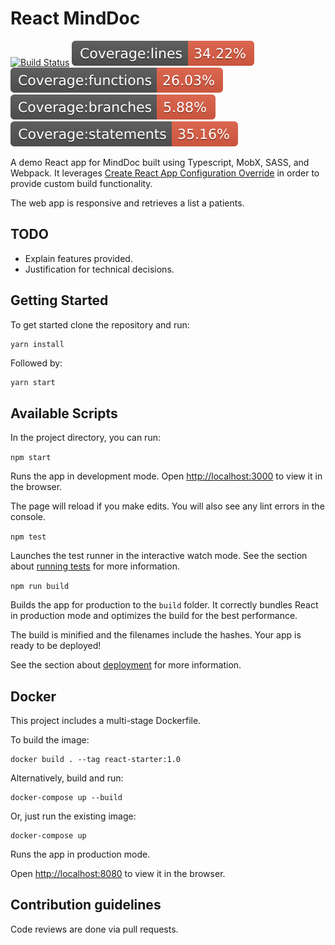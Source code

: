 # React MindDoc

[![Build Status](https://travis-ci.org/nicolaspearson/react.minddoc.svg?branch=master)](https://travis-ci.org/nicolaspearson/react.minddoc)
![Coverage lines](https://raw.githubusercontent.com/nicolaspearson/react.minddoc/master/coverage/badge-lines.svg?sanitize=true)
![Coverage functions](https://raw.githubusercontent.com/nicolaspearson/react.minddoc/master/coverage/badge-functions.svg?sanitize=true)
![Coverage branches](https://raw.githubusercontent.com/nicolaspearson/react.minddoc/master/coverage/badge-branches.svg?sanitize=true)
![Coverage statements](https://raw.githubusercontent.com/nicolaspearson/react.minddoc/master/coverage/badge-statements.svg?sanitize=true)

A demo React app for MindDoc built using Typescript, MobX, SASS, and Webpack. It leverages [Create React App Configuration Override](https://github.com/sharegate/craco) in order to provide custom build functionality.

The web app is responsive and retrieves a list a patients.

## TODO

- Explain features provided.
- Justification for technical decisions.

## Getting Started

To get started clone the repository and run:

```bash
yarn install
```

Followed by:

```
yarn start
```

## Available Scripts

In the project directory, you can run:

`npm start`

Runs the app in development mode.
Open [http://localhost:3000](http://localhost:3000) to view it in the browser.

The page will reload if you make edits.
You will also see any lint errors in the console.

`npm test`

Launches the test runner in the interactive watch mode.
See the section about [running tests](https://facebook.github.io/create-react-app/docs/running-tests) for more information.

`npm run build`

Builds the app for production to the `build` folder.
It correctly bundles React in production mode and optimizes the build for the best performance.

The build is minified and the filenames include the hashes.
Your app is ready to be deployed!

See the section about [deployment](https://facebook.github.io/create-react-app/docs/deployment) for more information.

## Docker

This project includes a multi-stage Dockerfile.

To build the image:

```
docker build . --tag react-starter:1.0
```

Alternatively, build and run:

```
docker-compose up --build
```

Or, just run the existing image:

```
docker-compose up
```

Runs the app in production mode.

Open [http://localhost:8080](http://localhost:8080) to view it in the browser.

## Contribution guidelines

Code reviews are done via pull requests.
